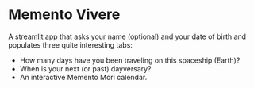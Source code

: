 # Memento Vivere

A [streamlit app](https://memento.streamlit.app/) that asks your name (optional) and your date of birth and populates three quite interesting tabs:

- How many days have you been traveling on this spaceship (Earth)?
- When is your next (or past) dayversary?
- An interactive Memento Mori calendar.
